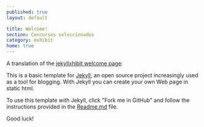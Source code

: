 ```yaml
---
published: true
layout: default

title: Welcome!
section: Concursos seleccionados
category: exhibit
home: true
---
```


A translation of the [jekyllxhibit welcome page](https://github.com/colaborativa/jekyllxhibit/blob/gh-pages/_posts/exhibits/2013-03-10-bienvenidos.md):

This is a basic template for [Jekyll](http://jekyllrb.com/), an open source project increasingly used as a tool for blogging. With Jekyll you can create your own Web page in static html.

To use this template with Jekyll, click "Fork me in GitHub" and follow the instructions provided in the [Readme.md](https://github.com/colaborativa/jekyllxhibit/blob/gh-pages/README.md) file.

Good luck!
